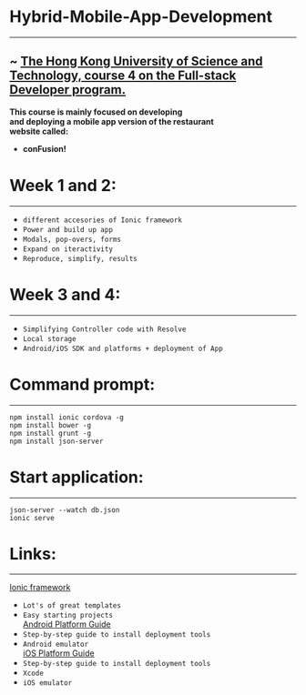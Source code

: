 # Hybrid-Mobile-App-Development 
--------------------
~ <a href="https://www.coursera.org/learn/hybrid-mobile-development/home/welcome" >The Hong Kong University of Science and Technology, course 4 on the Full-stack Developer program. </a>
----------------------------
<strong>This course is mainly focused on developing <br>
and deploying a mobile app version of the restaurant <br>
website called: <br> 
- conFusion!</strong>

# Week 1 and 2:
--------------
* `different accesories of Ionic framework`
* `Power and build up app`
* `Modals, pop-overs, forms`
* `Expand on iteractivity`
* `Reproduce, simplify, results`

# Week 3 and 4:
---------------
* `Simplifying Controller code with Resolve`
* `Local storage`
* `Android/iOS SDK and platforms + deployment of App`

# Command prompt: 
-----------------
  `npm install ionic cordova -g` <br>
  `npm install bower -g` <br>
  `npm install grunt -g` <br>
  `npm install json-server`

# Start application:
-------------------
  `json-server --watch db.json` <br>
  `ionic serve`
  
# Links:
--------
  <a href="http://ionicframework.com/" > Ionic framework </a> <br>
  * `Lot's of great templates`
  * `Easy starting projects` <br>
  <a href="http://cordova.apache.org/docs/en/latest/guide/platforms/android/index.html" > Android Platform Guide </a> <br>
  * `Step-by-step guide to install deployment tools`
  * `Android emulator` <br>
  <a href="http://cordova.apache.org/docs/en/latest/guide/platforms/ios/index.html" > iOS Platform Guide </a> <br>
  * `Step-by-step guide to install deployment tools`
  * `Xcode`
  * `iOS emulator`
